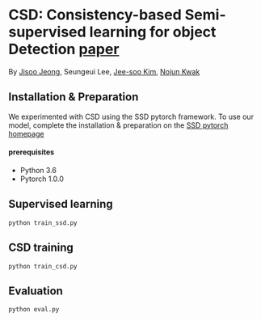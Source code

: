 # CSD: Consistency-based Semi-supervised learning for object Detection [paper](https://papers.nips.cc/paper/9259-consistency-based-semi-supervised-learning-for-object-detection)

By [Jisoo Jeong](http://mipal.snu.ac.kr/index.php/Jisoo_Jeong), Seungeui Lee, [Jee-soo Kim](http://mipal.snu.ac.kr/index.php/Jee-soo_Kim), [Nojun Kwak](http://mipal.snu.ac.kr/index.php/Nojun_Kwak)

## Installation & Preparation
We experimented with CSD using the SSD pytorch framework. To use our model, complete the installation & preparation on the [SSD pytorch homepage](https://github.com/amdegroot/ssd.pytorch)

#### prerequisites
- Python 3.6
- Pytorch 1.0.0

## Supervised learning
```Shell
python train_ssd.py
```

## CSD training
```Shell
python train_csd.py
```

## Evaluation
```Shell
python eval.py
```
